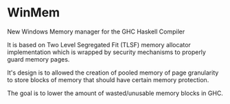 # WinMem
New Windows Memory manager for the GHC Haskell Compiler

It is based on Two Level Segregated Fit (TLSF) memory allocator implementation
which is wrapped by security mechanisms to properly guard memory pages.

It's design is to allowed the creation of pooled memory of page granularity
to store blocks of memory that should have certain memory protection.

The goal is to lower the amount of wasted/unusable memory blocks in GHC.
